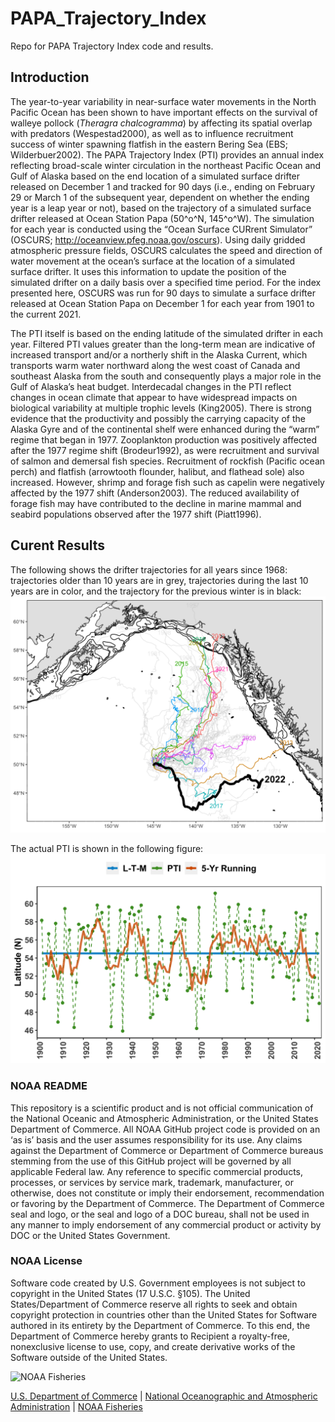 # PAPA_Trajectory_Index

Repo for PAPA Trajectory Index code and results.

## Introduction

The year-to-year variability in near-surface water movements in the North Pacific Ocean has been shown to have important effects on the survival of walleye pollock (*Theragra chalcogramma*) by affecting its spatial overlap with predators (Wespestad2000), as well as to influence recruitment success of winter spawning flatfish in the eastern Bering Sea (EBS; Wilderbuer2002). The PAPA Trajectory Index (PTI) provides an annual index reflecting broad-scale winter circulation in the northeast Pacific Ocean and Gulf of Alaska based on the 
end location of a simulated surface drifter released on December 1 and tracked for 90 days (i.e., ending on February 29 or March 1 of the subsequent year,
dependent on whether the ending year is a leap year or not), based on the trajectory of a simulated surface drifter released at Ocean Station Papa (50^o^N, 145^o^W). The simulation for each year is conducted using the “Ocean Surface CURrent Simulator” (OSCURS; http://oceanview.pfeg.noaa.gov/oscurs). Using daily gridded atmospheric pressure fields, OSCURS calculates the speed and direction of water movement at the ocean’s surface at the location of a simulated surface drifter. It uses this information to update the position of the simulated drifter on a daily basis over a specified time period. For the index presented here, OSCURS was run for 90 days to simulate a surface drifter released at Ocean Station Papa on December 1 for each year from 1901 to the current 2021.

The PTI itself is based on the ending latitude of the simulated drifter in each year. Filtered PTI values greater than the long-term mean are indicative of increased transport and/or a northerly shift in the Alaska Current, which transports warm water northward along the west coast of Canada and southeast Alaska from the south and consequently plays a major role in the Gulf of Alaska’s heat budget. Interdecadal changes in the PTI reflect changes in ocean climate that appear to have widespread impacts on biological variability at multiple trophic levels (King2005). There is strong evidence that the productivity and possibly the carrying capacity of the Alaska Gyre and of the continental shelf were enhanced during the “warm” regime that began in 1977. Zooplankton production was positively affected after the 1977 regime shift (Brodeur1992), as were recruitment and survival of salmon and demersal fish species. Recruitment of rockfish (Pacific ocean perch) and flatfish (arrowtooth flounder, halibut, and flathead sole) also increased. However, shrimp and forage fish such as capelin were negatively affected by the 1977 shift (Anderson2003). The reduced availability of forage fish may have contributed to the decline in marine mammal and seabird populations observed after the 1977 shift (Piatt1996). 


## Curent Results 

The following shows the drifter trajectories for all years since 1968: trajectories older than 10 years are in grey, trajectories during the last 10 years are in color, and the trajectory for the previous winter is in black:
<img src="CurrentResults/fig_1_mapAll.png" width="600" alt="map of all trajectories">

The actual PTI is shown in the following figure:
<img src="CurrentResults/fig_2_PTI.png" width="600" alt="graph of the PAPA Trajectory Index">


### NOAA README

This repository is a scientific product and is not official communication of the National Oceanic and Atmospheric Administration, or the United States Department of Commerce. All NOAA GitHub project code is provided on an ‘as is’ basis and the user assumes responsibility for its use. Any claims against the Department of Commerce or Department of Commerce bureaus stemming from the use of this GitHub project will be governed by all applicable Federal law. Any reference to specific commercial products, processes, or services by service mark, trademark, manufacturer, or otherwise, does not constitute or imply their endorsement, recommendation or favoring by the Department of Commerce. The Department of Commerce seal and logo, or the seal and logo of a DOC bureau, shall not be used in any manner to imply endorsement of any commercial product or activity by DOC or the United States Government.

### NOAA License

Software code created by U.S. Government employees is not subject to copyright in the United States (17 U.S.C. §105). The United States/Department of Commerce reserve all rights to seek and obtain copyright protection in countries other than the United States for Software authored in its entirety by the Department of Commerce. To this end, the Department of Commerce hereby grants to Recipient a royalty-free, nonexclusive license to use, copy, and create derivative works of the Software outside of the United States.

<img src="https://raw.githubusercontent.com/nmfs-general-modeling-tools/nmfspalette/main/man/figures/noaa-fisheries-rgb-2line-horizontal-small.png" height="75" alt="NOAA Fisheries">

[U.S. Department of Commerce](https://www.commerce.gov/) | [National
Oceanographic and Atmospheric Administration](https://www.noaa.gov) |
[NOAA Fisheries](https://www.fisheries.noaa.gov/)
